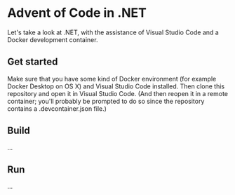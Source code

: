 # Advent of Code in .NET

Let's take a look at .NET, with the assistance of Visual Studio Code and a Docker development container.

## Get started

Make sure that you have some kind of Docker environment (for example Docker Desktop on OS X) and Visual Studio Code installed. Then clone this repository and open it in Visual Studio Code. (And then reopen it in a remote container; you'll probably be prompted to do so since the repository contains a .devcontainer.json file.)

## Build

...

## Run

...
